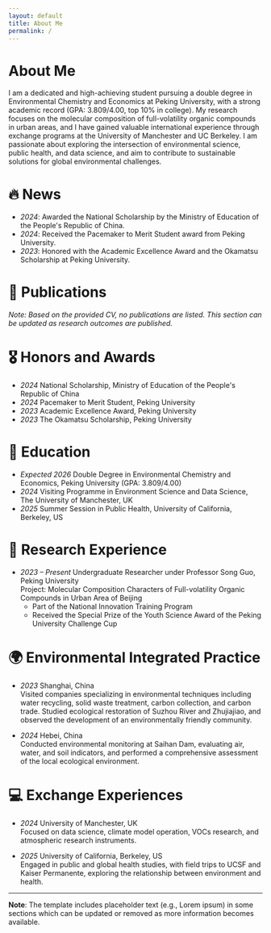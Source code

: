 ```yaml
---
layout: default
title: About Me
permalink: /
---
```


# About Me

<span class='anchor' id='about-me'></span>

I am a dedicated and high-achieving student pursuing a double degree in Environmental Chemistry and Economics at Peking University, with a strong academic record (GPA: 3.809/4.00, top 10% in college). My research focuses on the molecular composition of full-volatility organic compounds in urban areas, and I have gained valuable international experience through exchange programs at the University of Manchester and UC Berkeley. I am passionate about exploring the intersection of environmental science, public health, and data science, and aim to contribute to sustainable solutions for global environmental challenges.

# 🔥 News
- *2024*: Awarded the National Scholarship by the Ministry of Education of the People's Republic of China.
- *2024*: Received the Pacemaker to Merit Student award from Peking University.
- *2023*: Honored with the Academic Excellence Award and the Okamatsu Scholarship at Peking University.

# 📝 Publications 
*Note: Based on the provided CV, no publications are listed. This section can be updated as research outcomes are published.*

# 🎖 Honors and Awards
- *2024* National Scholarship, Ministry of Education of the People's Republic of China
- *2024* Pacemaker to Merit Student, Peking University
- *2023* Academic Excellence Award, Peking University
- *2023* The Okamatsu Scholarship, Peking University

# 📖 Education
- *Expected 2026* Double Degree in Environmental Chemistry and Economics, Peking University (GPA: 3.809/4.00)
- *2024* Visiting Programme in Environment Science and Data Science, The University of Manchester, UK
- *2025* Summer Session in Public Health, University of California, Berkeley, US

# 🔬 Research Experience
- *2023 – Present* Undergraduate Researcher under Professor Song Guo, Peking University  
  Project: Molecular Composition Characters of Full-volatility Organic Compounds in Urban Area of Beijing  
  - Part of the National Innovation Training Program  
  - Received the Special Prize of the Youth Science Award of the Peking University Challenge Cup

# 🌍 Environmental Integrated Practice
- *2023* Shanghai, China  
  Visited companies specializing in environmental techniques including water recycling, solid waste treatment, carbon collection, and carbon trade. Studied ecological restoration of Suzhou River and Zhujiajiao, and observed the development of an environmentally friendly community.
  
- *2024* Hebei, China  
  Conducted environmental monitoring at Saihan Dam, evaluating air, water, and soil indicators, and performed a comprehensive assessment of the local ecological environment.

# 💻 Exchange Experiences
- *2024* University of Manchester, UK  
  Focused on data science, climate model operation, VOCs research, and atmospheric research instruments.

- *2025* University of California, Berkeley, US  
  Engaged in public and global health studies, with field trips to UCSF and Kaiser Permanente, exploring the relationship between environment and health.

---
**Note**: The template includes placeholder text (e.g., Lorem ipsum) in some sections which can be updated or removed as more information becomes available.
